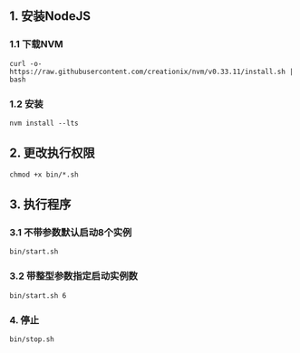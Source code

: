 ## 1. 安装NodeJS
### 1.1 下载NVM
`curl -o- https://raw.githubusercontent.com/creationix/nvm/v0.33.11/install.sh | bash`
### 1.2 安装
`nvm install --lts`

## 2. 更改执行权限
`chmod +x bin/*.sh`

## 3. 执行程序
### 3.1 不带参数默认启动8个实例
`bin/start.sh`
### 3.2 带整型参数指定启动实例数
`bin/start.sh 6` 

### 4. 停止
`bin/stop.sh`
